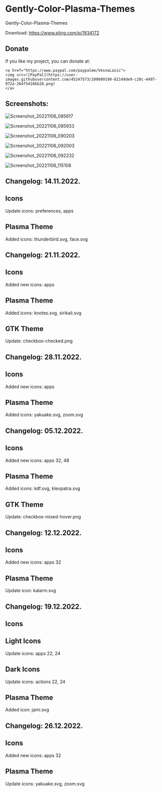 # Gently-Color-Plasma-Themes

Gently-Color-Plasma-Themes

Download: https://www.pling.com/p/1934172


<html>
  <head>
    <meta charset="utf-8" />
  </head>
  <body>
    <h2>Donate</h2>
    If you like my project, you can donate at:
    
    <a href="https://www.paypal.com/paypalme/VesnaLazic">
    <img src=![PayPal](https://user-images.githubusercontent.com/45247573/209689199-82149de9-c20c-4497-972a-264f5416bb28.png)
    </a>
  </body>
</html>

Screenshots:
-------------

![Screenshot_20221106_085617](https://user-images.githubusercontent.com/45247573/200539930-34adf549-a410-49a4-98a0-5c257dd552eb.png)

![Screenshot_20221106_085933](https://user-images.githubusercontent.com/45247573/200540050-08f8475f-cde9-47c0-9b54-e4427fbe4878.png)

![Screenshot_20221106_090203](https://user-images.githubusercontent.com/45247573/200540187-9cf23471-d407-4c15-bff3-56a1db979bf7.jpg)

![Screenshot_20221106_092003](https://user-images.githubusercontent.com/45247573/200540258-a4e26edd-5ea3-453f-af8a-5d29ce57e448.jpg)

![Screenshot_20221106_092232](https://user-images.githubusercontent.com/45247573/200540317-9ab43a14-47b1-41e7-b4f4-5ea766316cb6.png)

![Screenshot_20221106_115108](https://user-images.githubusercontent.com/45247573/200540360-5a080e00-5a7e-4994-ab4d-30b2e0883657.png)

Changelog: 14.11.2022.
----------------------

Icons
-----
Update icons: preferences, apps

Plasma Theme
------------

Added icons:  thunderbird.svg, face.svg

Changelog: 21.11.2022.
----------------------

Icons
-----
Added new icons: apps

Plasma Theme
------------

Added icons: knotes.svg, sirikali.svg

GTK Theme
---------

Update: checkbox-checked.png

Changelog: 28.11.2022.
----------------------

Icons
-----
Added new icons: apps

Plasma Theme
------------

Added icons: yakuake.svg, zoom.svg

Changelog: 05.12.2022.
----------------------

Icons
-----
Added new icons: apps 32, 48

Plasma Theme
------------

Added icons: kdf.svg, kleopatra.svg

GTK Theme
---------

Update: checkbox-mixed-hover.png

Changelog: 12.12.2022.
----------------------

Icons
-----
Added new icons: apps 32

Plasma Theme
------------

Update icon: kalarm.svg

Changelog: 19.12.2022.
----------------------

Icons
-----

Light Icons
-----------

Update icons: apps 22, 24

Dark Icons
-----------

Update icons: actions 22, 24

Plasma Theme
------------

Added icon: jami.svg

Changelog: 26.12.2022.
----------------------

Icons
-----
Added new icons: apps 32

Plasma Theme
------------

Update icons: yakuake.svg, zoom.svg


